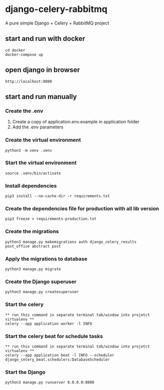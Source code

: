# django-celery-rabbitmq
A pure simple Django + Celery + RabbitMQ project

## start and run with docker
```
cd docker
docker-compose up
```

## open django in browser
```
http://localhost:8000
```

## start and run manually
### Create the .env
1. Create a copy of application.env.example in application folder
2. Add the .env parameters

### Create the virtual environment
```
python3 -m venv .venv
```

### Start the virtual environment
```
source .venv/bin/activate
```

### Install dependencies
```
pip3 install --no-cache-dir -r requirements.txt
```

### Create the dependencies file for production with all lib version
```
pip3 freeze > requirements-production.txt
```

### Create the migrations
```
python3 manage.py makemigrations auth django_celery_results post_office abstract post
```

### Apply the migrations to database
```
python3 manage.py migrate
```

### Create the Django superuser
```
python3 manage.py createsuperuser
```

### Start the celery
```
** run this command in separate terminal tab/window into projetct virtualenv **
celery --app application worker -l INFO
```

### Start the celery beat for schedule tasks
```
** run this command in separate terminal tab/window into projetct virtualenv **
celery --app application beat -l INFO --scheduler django_celery_beat.schedulers:DatabaseScheduler
```

### Start the Django
```
python3 manage.py runserver 0.0.0.0:8000
```
